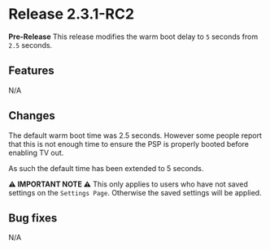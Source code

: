 # Release 2.3.1-RC2

**Pre-Release** This release modifies the warm boot delay to `5` seconds from `2.5` seconds.

## Features
 N/A
## Changes

The default warm boot time was 2.5 seconds. However some people report that this is not enough time to ensure the PSP is properly booted before enabling TV out.

As such the default time has been extended to 5 seconds.

**⚠ IMPORTANT NOTE ⚠** This only applies to users who have not saved settings on the `Settings Page`. Otherwise the saved settings will be applied.

## Bug fixes

N/A